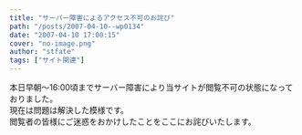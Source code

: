 ```yaml
---
title: "サーバー障害によるアクセス不可のお詫び"
path: "/posts/2007-04-10--wp0134"
date: "2007-04-10 17:00:15"
cover: "no-image.png"
author: "stfate"
tags: ["サイト関連"]
---
```


<style type="text/css">
<!--
p {white-space: pre-wrap};
-->
</style>

本日早朝～16:00頃までサーバー障害により当サイトが閲覧不可の状態になっておりました。
現在は問題は解決した模様です。
閲覧者の皆様にご迷惑をおかけしたことをここにお詫びいたします。
